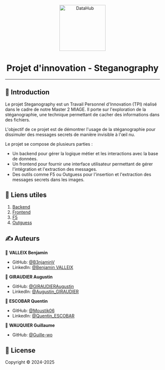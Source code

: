 <p align="center">
<img alt="DataHub" src="https://www.miage.fr/wp-content/uploads/2021/01/MIAGE_50ans_MIAGE-50ans_COULEURS.png" height="150px" />
</p>
<h1 align="center">Projet d'innovation - Steganography</h1>

---
## 📝 Introduction

Le projet Steganography est un Travail Personnel d'Innovation (TPI) réalisé dans le cadre de notre Master 2 MIAGE. Il porte sur l'exploration de la stéganographie, une technique permettant de cacher des informations dans des fichiers.

L'objectif de ce projet est de démontrer l'usage de la stéganographie pour dissimuler des messages secrets de manière invisible à l'œil nu.

Le projet se compose de plusieurs parties :

- Un backend pour gérer la logique métier et les interactions avec la base de données.
- Un frontend pour fournir une interface utilisateur permettant de gérer l'intégration et l'extraction des messages.
- Des outils comme F5 ou Outguess pour l'insertion et l'extraction des messages secrets dans les images.
  
## 🔧 Liens utiles

1. [Backend](https://github.com/B3njaminV/mbds-steganography-project/tree/main/Sources/backend-api)
2. [Frontend](https://github.com/B3njaminV/mbds-steganography-project/tree/main/Sources/frontend-web)
3. [F5](https://github.com/B3njaminV/mbds-steganography-project/tree/main/Outils/F5)
4. [Outguess](https://github.com/B3njaminV/mbds-steganography-project/tree/main/Outils/Outguess)


## ✍️ Auteurs

👤 **VALLEIX Benjamin**

* GitHub: [@B3njaminV](https://github.com/B3njaminV)
* LinkedIn: [@Benjamin VALLEIX](https://www.linkedin.com/in/benjamin-valleix-27115719a)

👤 **GIRAUDIER Augustin**

* GitHub: [@GIRAUDIERAugustin](https://github.com/AugustinGiraudier)
* LinkedIn: [@Augustin_GIRAUDIER](https://fr.linkedin.com/in/augustin-giraudier)

👤 **ESCOBAR Quentin**

* GitHub: [@Moustik06](https://github.com/Moustik06)
* LinkedIn: [@Quentin_ESCOBAR](https://fr.linkedin.com/in/quentin-escobar-78a544302)

👤 **WAUQUIER Guillaume**

* GitHub: [@Guille-wo](https://github.com/Guille-wo)

## 📝 License

Copyright © 2024-2025

